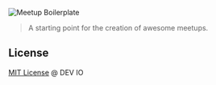 ![Meetup Boilerplate](https://fbcdn-sphotos-a-a.akamaihd.net/hphotos-ak-xlf1/v/t34.0-12/12319324_911270578920166_1901957118_n.jpg?oh=fe0e97afac1954015bb6e9ccfe51add2&oe=565D2D08&__gda__=1448945165_8b4f62414d94fec11f8e1757c87fbff0)

> A starting point for the creation of awesome meetups.

## License

[MIT License](http://deviofor.mit-license.org/) @ DEV IO

